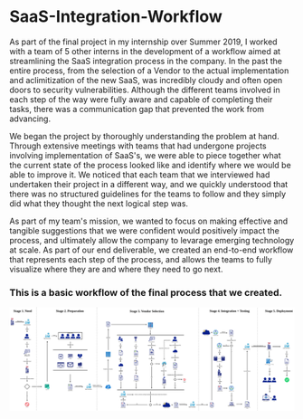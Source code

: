 # SaaS-Integration-Workflow
As part of the final project in my internship over Summer 2019, I worked with a team of 5 other interns in the development of a workflow aimed at streamlining the SaaS integration process in the company. In the past the entire process, from the selection of a Vendor to the actual implementation and aclimitization of the new SaaS, was incredibly cloudy and often open doors to security vulnerabilities. Although the different teams involved in each step of the way were fully aware and capable of completing their tasks, there was a communication gap that prevented the work from advancing. 

We began the project by thoroughly understanding the problem at hand. Through extensive meetings with teams that had undergone projects involving implementation of SaaS's, we were able to piece together what the current state of the process looked like and identify where we would be able to improve it. We noticed that each team that we interviewed had undertaken their project in a different way, and we quickly understood that there was no structured guidelines for the teams to follow and they simply did what they thought the next logical step was.

As part of my team's mission, we wanted to focus on making effective and tangible suggestions that we were confident would positively impact the process, and ultimately allow the company to levarage emerging technology at scale. As part of our end deliverable, we created an end-to-end workflow that represents each step of the process, and allows the teams to fully visualize where they are and where they need to go next. 

### This is a basic workflow of the final process that we created.

![Workflow](https://github.com/kamakaya/SaaS-Integration-Workflow/blob/master/saas_workflow.png)

